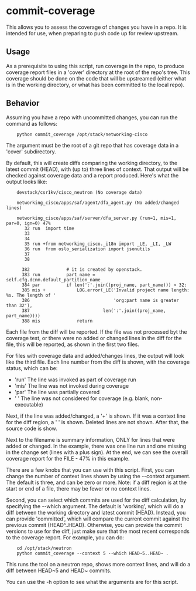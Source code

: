 # commit-coverage


This allows you to assess the coverage of changes you have in a repo. It
is intended for use, when preparing to push code up for review upstream.

## Usage

As a prerequisite to using this script, run coverage in the repo, to
produce coverage report files in a 'cover' directory at the root of the
repo's tree. This coverage should be done on the code that will be
upstreamed (either what is in the working directory, or what has been
committed to the local repo).

## Behavior

Assuming you have a repo with uncommitted changes, you can run the command
as follows:

```
    python commit_coverage /opt/stack/networking-cisco
```

The argument must be the root of a git repo that has coverage data in a
'cover' subdirectory.

By default, this will create diffs comparing the working directory, to the
latest commit (HEAD), with (up to) three lines of context. That output will
be checked against coverage data and a report produced. Here's what the
output looks like:

```
    devstack/csr1kv/cisco_neutron (No coverage data)

    networking_cisco/apps/saf/agent/dfa_agent.py (No added/changed lines)

    networking_cisco/apps/saf/server/dfa_server.py (run=1, mis=1, par=0, ign=0) 47%
       32 run  import time
       33      
       34      
       35 run +from networking_cisco._i18n import _LE, _LI, _LW
       36 run  from oslo_serialization import jsonutils
       37      
       38      
    
      382              # it is created by openstack.
      383 run          part_name = self.cfg.dcnm.default_partition_name
      384 par          if len(':'.join((proj_name, part_name))) > 32:
      385 mis +            LOG.error(_LE('Invalid project name length: %s. The length of '
      386                                'org:part name is greater than 32'),
      387                            len(':'.join((proj_name, part_name))))
      388 mis              return
```

Each file from the diff will be reported. If the file was not processed
byt the coverage test, or there were no added or changed lines in the
diff for the file, this will be reported, as shown in the first two files.

For files with coverage data and added/changes lines, the output will
look like the third file. Each line number from the diff is shown, with
the coverage status, which can be:

* 'run'  The line was invoked as part of coverage run
* 'mis'  The line was not invoked during coverage
* 'par'  The line was partially covered
* '   '  The line was not considered for coverage (e.g. blank, non-executable)

Next, if the line was added/changed, a '+' is shown. If it was a context line
for the diff region, a ' ' is shown. Deleted lines are not shown. After that,
the source code is show.

Next to the filename is summary information, ONLY for lines that were added
or changed. In the example, there was one line run and one missing in the
change set (lines with a plus sign). At the end, we can see the overall
coverage report for the FILE - 47% in this example.

There are a few knobs that you can use with this script. First, you can change
the number of context lines shown by using the --context argument. The default
is three, and can be zero or more. Note: if a diff region is at the start or
end of a file, there may be fewer or no context lines.

Second, you can select which commits are used for the diff calculation, by
specifying the --which argument. The default is 'working', which will do a
diff between the working directory and latest commit (HEAD). Instead, you can
provide 'committed', which will compare the current commit against the
previous commit (HEAD^..HEAD). Otherwise, you can provide the commit versions
to use for the diff, just make sure that the most recent corresponds to the
coverage report. For example, you can do:

```
    cd /opt/stack/neutron
    python commit_coverage --context 5 --which HEAD~5..HEAD~ .
```

This runs the tool on a neutron repo, shows more context lines, and will
do a diff between HEAD~5 and HEAD~ commits.

You can use the -h option to see what the arguments are for this script.
